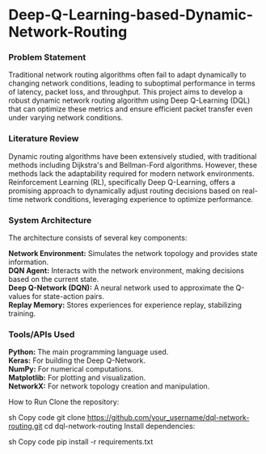 # Deep-Q-Learning-based-Dynamic-Network-Routing
### Problem Statement
Traditional network routing algorithms often fail to adapt dynamically to changing network conditions, leading to suboptimal performance in terms of latency, packet loss, and throughput. This project aims to develop a robust dynamic network routing algorithm using Deep Q-Learning (DQL) that can optimize these metrics and ensure efficient packet transfer even under varying network conditions.
### Literature Review
Dynamic routing algorithms have been extensively studied, with traditional methods including Dijkstra's and Bellman-Ford algorithms. However, these methods lack the adaptability required for modern network environments. Reinforcement Learning (RL), specifically Deep Q-Learning, offers a promising approach to dynamically adjust routing decisions based on real-time network conditions, leveraging experience to optimize performance.
### System Architecture
The architecture consists of several key components:

**Network Environment:** Simulates the network topology and provides state information.<br/>
**DQN Agent:** Interacts with the network environment, making decisions based on the current state.<br/>
**Deep Q-Network (DQN):** A neural network used to approximate the Q-values for state-action pairs.<br/>
**Replay Memory:** Stores experiences for experience replay, stabilizing training.<br/>
### Tools/APIs Used
**Python:** The main programming language used.<br/>
**Keras:** For building the Deep Q-Network.<br/>
**NumPy:** For numerical computations.<br/>
**Matplotlib:** For plotting and visualization.<br/>
**NetworkX:** For network topology creation and manipulation.<br/>

How to Run
Clone the repository:

sh
Copy code
git clone https://github.com/your_username/dql-network-routing.git
cd dql-network-routing
Install dependencies:

sh
Copy code
pip install -r requirements.txt
